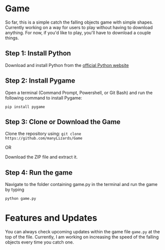 # Game
So far, this is a simple catch the falling objects game with simple shapes. Currently working on a way for users to play without having to download anything. For now, if you'd like to play, you'll have to download a couple things.

## Step 1: Install Python
Download and install Python from the [official Python website](https://www.python.org/downloads/)

## Step 2: Install Pygame
Open a terminal (Command Prompt, Powershell, or Git Bash) and run the following command to install Pygame:

`pip install pygame`

## Step 3: Clone or Download the Game
Clone the repository using:
`git clone https://github.com/manyLizards/Game`

OR

Download the ZIP file and extract it.

## Step 4: Run the game
Navigate to the folder containing game.py in the terminal and run the game by typing

`python game.py`

# Features and Updates
You can always check upcoming updates within the game file `game.py` at the top of the file.
Currently, I am working on increasing the speed of the falling objects every time you catch one.
